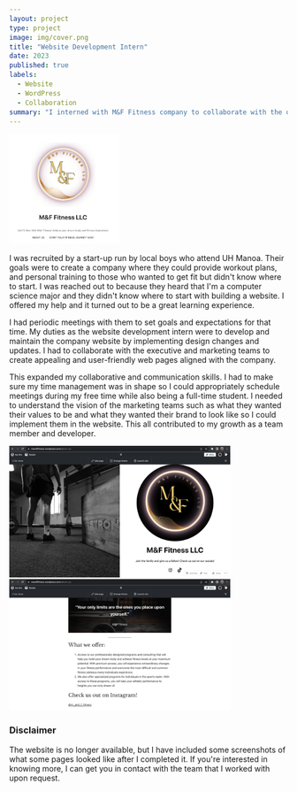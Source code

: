 ```yaml
---
layout: project
type: project
image: img/cover.png
title: "Website Development Intern"
date: 2023
published: true
labels:
  - Website
  - WordPress
  - Collaboration
summary: "I interned with M&F Fitness company to collaborate with the owner and create a new website for them."
---
```

<img width="200px" 
     class="rounded float-start pe-4" 
     src="../img/cover.png" >
     
I was recruited by a start-up run by local boys who attend UH Manoa. Their goals were to create a company where they could provide workout plans, and personal training to those who wanted to get fit but didn't know where to start. I was reached out to because they heard that I'm a computer science major and they didn't know where to start with building a website. I offered my help and it turned out to be a great learning experience.

I had periodic meetings with them to set goals and expectations for that time. My duties as the website development intern were to develop and maintain the company website by implementing design changes and updates. I had to collaborate with the executive and marketing teams to create appealing and user-friendly web pages aligned with the company.

This expanded my collaborative and communication skills. I had to make sure my time management was in shape so I could appropriately schedule meetings during my free time while also being a full-time student. I needed to understand the vision of the marketing teams such as what they wanted their values to be and what they wanted their brand to look like so I could implement them in the website. This all contributed to my growth as a team member and developer.

<img width="400px" 
     class="rounded float-start pe-4" 
     src="../img/website3.png" >
<img width="400px" 
     class="rounded float-start pe-4" 
     src="../img/website2.png" >
     
### Disclaimer
The website is no longer available, but I have included some screenshots of what some pages looked like after I completed it. If you're interested in knowing more, I can get you in contact with the team that I worked with upon request.
